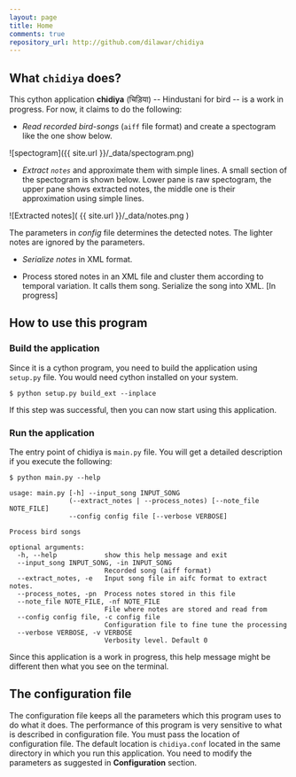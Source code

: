 ```yaml
---
layout: page
title: Home
comments: true
repository_url: http://github.com/dilawar/chidiya
---
```


## What `chidiya` does?

This cython application __chidiya__ (चिड़िया) -- Hindustani for bird -- is a work in
progress. For now, it claims to do the following:

- _Read recorded bird-songs_ (`aiff` file format) and create a spectogram like the one show below.

![spectogram]({{ site.url }}/_data/spectogram.png)

- _Extract `notes`_ and approximate them with simple lines. A small section of
  the spectogram is shown below. Lower pane is raw spectogram, the upper pane
  shows extracted notes, the middle one is their approximation using simple
  lines.

![Extracted notes]( {{ site.url }}/_data/notes.png )

The parameters in _config_ file determines the detected notes. The lighter notes
are ignored by the parameters.

- _Serialize notes_ in XML format.

- Process stored notes in an XML file and cluster them according to temporal
  variation. It calls them song. Serialize the song into XML. [In progress]

## How to use this program 

### Build the application

Since it is a cython program, you need to build the application using `setup.py`
file. You would need cython installed on your system.


    $ python setup.py build_ext --inplace

If this step was successful, then you can now start using this application.

### Run the application 

The entry point of chidiya is `main.py` file. You will get a detailed
description if you execute the following:

    $ python main.py --help

    usage: main.py [-h] --input_song INPUT_SONG
                   (--extract_notes | --process_notes) [--note_file NOTE_FILE]
                   --config config file [--verbose VERBOSE]

    Process bird songs

    optional arguments:
      -h, --help            show this help message and exit
      --input_song INPUT_SONG, -in INPUT_SONG
                            Recorded song (aiff format)
      --extract_notes, -e   Input song file in aifc format to extract notes.
      --process_notes, -pn  Process notes stored in this file
      --note_file NOTE_FILE, -nf NOTE_FILE
                            File where notes are stored and read from
      --config config file, -c config file
                            Configuration file to fine tune the processing
      --verbose VERBOSE, -v VERBOSE
                            Verbosity level. Default 0

Since this application is a work in progress, this help message might be
different then what you see on the terminal.

## The configuration file 

The configuration file keeps all the parameters which this program uses to do
what it does. The performance of this program is very sensitive to what is
described in configuration file. You must pass the location of configuration
file. The default location is `chidiya.conf` located in the same directory in
which you run this application. You need to modify the parameters as suggested
in __Configuration__ section.

